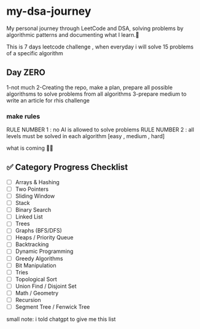 # my-dsa-journey
 My personal journey through LeetCode and DSA, solving problems by algorithmic patterns and documenting what I learn.💯


This is 7 days leetcode challenge , when everyday i will solve 15 problems of a specific algorithm 
## Day ZERO
1-not much
2-Creating the repo, make a plan, prepare all possible algorithsms to solve problems from all algorithms
3-prepare medium to write an article for rhis challenge
### make rules 
RULE NUMBER 1 : no AI is allowed to solve problems
RULE NUMBER 2 : all levels must be solved in each algorithm [easy , medium , hard]

what is coming 🤯🤯
## ✅ Category Progress Checklist

- [ ] Arrays & Hashing
- [ ] Two Pointers
- [ ] Sliding Window
- [ ] Stack
- [ ] Binary Search
- [ ] Linked List
- [ ] Trees
- [ ] Graphs (BFS/DFS)
- [ ] Heaps / Priority Queue
- [ ] Backtracking
- [ ] Dynamic Programming
- [ ] Greedy Algorithms
- [ ] Bit Manipulation
- [ ] Tries
- [ ] Topological Sort
- [ ] Union Find / Disjoint Set
- [ ] Math / Geometry
- [ ] Recursion
- [ ] Segment Tree / Fenwick Tree

small note: i told chatgpt to give me this list
